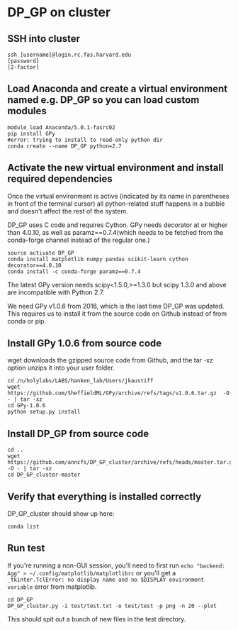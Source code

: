 # DP_GP on cluster
## SSH into cluster
```
ssh [username]@login.rc.fas.harvard.edu
[password]
[2-factor]
```
## Load Anaconda and create a virtual environment named e.g. DP_GP so you can load custom modules
```
module load Anaconda/5.0.1-fasrc02
pip install GPy
#error: trying to install to read-only python dir
conda create --name DP_GP python=2.7
```
## Activate the new virtual environment and install required dependencies
Once the virtual environment is active (indicated by its name in parentheses in front of the terminal cursor) all python-related stuff happens in a bubble and doesn't affect the rest of the system.

DP_GP uses C code and requires Cython. GPy needs decorator at or higher than 4.0.10, as well as paramz==0.7.4(which needs to be fetched from the conda-forge channel instead of the regular one.)
```
source activate DP_GP
conda install matplotlib numpy pandas scikit-learn cython decorator==4.0.10
conda install -c conda-forge paramz==0.7.4
```
The latest GPy version needs scipy<1.5.0,>=1.3.0 but scipy 1.3.0 and above are incompatible with Python 2.7.

We need GPy v1.0.6 from 2016, which is the last time DP_GP was updated. This requires us to install it from the source code on Github instead of from conda or pip. 



## Install GPy 1.0.6 from source code
wget downloads the gzipped source code from Github, and the tar -xz option unzips it into your user folder.
```
cd /n/holylabs/LABS/hanken_lab/Users/jkaustiff
wget https://github.com/SheffieldML/GPy/archive/refs/tags/v1.0.6.tar.gz  -O - | tar -xz
cd GPy-1.0.6
python setup.py install

```
## Install DP_GP from source code
```
cd ..
wget https://github.com/anncfs/DP_GP_cluster/archive/refs/heads/master.tar.gz  -O - | tar -xz
cd DP_GP_cluster-master
```
## Verify that everything is installed correctly
DP_GP_cluster should show up here:
```
conda list
```
## Run test
If you're running a non-GUI session, you'll need to first run `echo "backend: Agg" > ~/.config/matplotlib/matplotlibrc` or you'll get a `_tkinter.TclError: no display name and no $DISPLAY environment variable` error from matplotlib.
```
cd DP_GP
DP_GP_cluster.py -i test/test.txt -o test/test -p png -n 20 --plot
```
This should spit out a bunch of new files in the test directory.